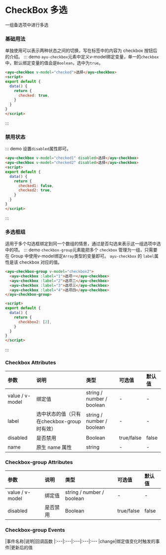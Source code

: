 # CheckBox 多选
一组备选项中进行多选
<script>
export default {
  data() {
    return {
      checked: true,
      checked1: false,
      checked2: true,
      checkbox2: [2],
      check4: []
    }
  }
}
</script>

### 基础用法
单独使用可以表示两种状态之间的切换，写在标签中的内容为 checkbox 按钮后的介绍。
::: demo `ayu-checkbox`元素中定义v-model绑定变量，单一的`checkbox`中，默认绑定变量的值会是`Boolean`，选中为`true`。
``` html
<ayu-checkbox v-model="checked">选择</ayu-checkbox>
<script>
export default {
  data() {
    return {
      checked: true,
    }
  }
}
</script>
```
:::

### 禁用状态
::: demo 设置`disabled`属性即可。
``` html
<ayu-checkbox v-model="checked1" disabled>选择</ayu-checkbox>
<ayu-checkbox v-model="checked2" disabled>选择</ayu-checkbox>
<script>
export default {
  data() {
    return {
      checked1: false,
      checked2: true,
    }
  }
}
</script>

```
:::

### 多选框组
适用于多个勾选框绑定到同一个数组的情景，通过是否勾选来表示这一组选项中选中的项。
::: demo `checkbox-group`元素能把多个 `checkbox` 管理为一组，只需要在 Group 中使用v-model绑定`Array`类型的变量即可。 `ayu-checkbox` 的 `label`属性是该 checkbox 对应的值。
``` html
<ayu-checkbox-group v-model="checkbox2">
  <ayu-checkbox :label="1">选项一</ayu-checkbox>
  <ayu-checkbox :label="2">选项二</ayu-checkbox>
  <ayu-checkbox :label="3">选项三</ayu-checkbox>
  <ayu-checkbox :label="4">选项四</ayu-checkbox>
</ayu-checkbox-group>

<script>
export default {
  data() {
    return {
      checkbox2: [2],
    }
  }
}
</script>
```
:::
### Checkbox Attributes
|参数|说明|类型|可选值|默认值
|:---|:---|:---|:---|:---
|value / v-model|绑定值|string / number / boolean|-|-
|label|选中状态的值（只有在checkbox-group时有效）|string / number / boolean|-|-
|disabled|是否禁用|Boolean|true/false|false
|name|原生 name 属性|string|-|-

### Checkbox-group Attributes
|参数|说明|类型|可选值|默认值
|:---|:---|:---|:---|:---
|value / v-model|绑定值|string / number / boolean|-|-
|disabled|是否禁用|Boolean|true/false|false

### Checkbox-group Events
|事件名称|说明|回调函数
|:---|:---|:---|:---|:---
|change|绑定值变化时触发的事件|更新后的值
